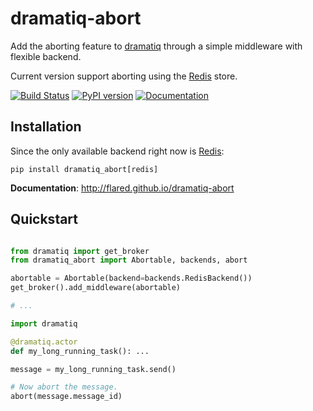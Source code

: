 # dramatiq-abort

Add the aborting feature to [dramatiq] through a simple middleware with flexible backend.

Current version support aborting using the [Redis] store.

[![Build Status](https://github.com/Flared/dramatiq-abort/workflows/Push/badge.svg)](https://github.com/Flared/dramatiq-abort/actions?query=workflow%3A%22Push%22)
[![PyPI version](https://badge.fury.io/py/dramatiq-abort.svg)](https://badge.fury.io/py/dramatiq-abort)
[![Documentation](https://img.shields.io/badge/doc-latest-brightgreen.svg)](http://flared.github.io/dramatiq-abort)

## Installation

Since the only available backend right now is [Redis]:

    pip install dramatiq_abort[redis]

**Documentation**: http://flared.github.io/dramatiq-abort


## Quickstart

```python

from dramatiq import get_broker
from dramatiq_abort import Abortable, backends, abort

abortable = Abortable(backend=backends.RedisBackend())
get_broker().add_middleware(abortable)

# ...

import dramatiq

@dramatiq.actor
def my_long_running_task(): ...

message = my_long_running_task.send()

# Now abort the message.
abort(message.message_id)
```

[Redis]: https://redis.io
[dramatiq]: https://dramatiq.io/

